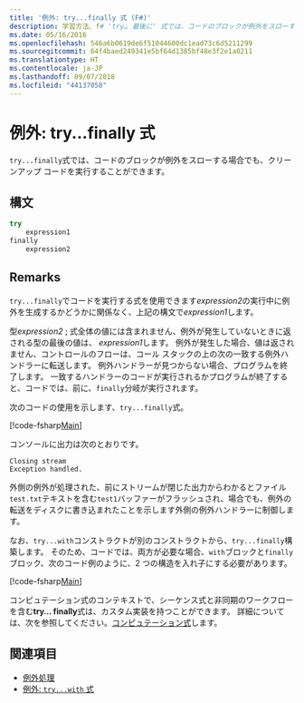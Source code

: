 ```yaml
---
title: '例外: try...finally 式 (F#)'
description: 学習方法、f# 'try… 最後に' 式では、コードのブロックが例外をスローする場合でも、クリーンアップ コードを実行することができます。
ms.date: 05/16/2016
ms.openlocfilehash: 546a6b0619de6f51044600dc1ead73c6d5211299
ms.sourcegitcommit: 64f4baed249341e5bf64d1385bf48e3f2e1a0211
ms.translationtype: HT
ms.contentlocale: ja-JP
ms.lasthandoff: 09/07/2018
ms.locfileid: "44137058"
---
```

# <a name="exceptions-the-tryfinally-expression"></a>例外: try...finally 式

`try...finally`式では、コードのブロックが例外をスローする場合でも、クリーンアップ コードを実行することができます。

## <a name="syntax"></a>構文

```fsharp
try
    expression1
finally
    expression2
```

## <a name="remarks"></a>Remarks

`try...finally`でコードを実行する式を使用できます*expression2*の実行中に例外を生成するかどうかに関係なく、上記の構文で*expression1*します。

型*expression2* ; 式全体の値には含まれません、例外が発生していないときに返される型の最後の値は、 *expression1*します。 例外が発生した場合、値は返されません、コントロールのフローは、コール スタックの上の次の一致する例外ハンドラーに転送します。 例外ハンドラーが見つからない場合、プログラムを終了します。 一致するハンドラーのコードが実行されるかプログラムが終了すると、コードでは、前に、`finally`分岐が実行されます。

次のコードの使用を示します、`try...finally`式。

[!code-fsharp[Main](../../../../samples/snippets/fsharp/lang-ref-2/snippet5701.fs)]

コンソールに出力は次のとおりです。

```
Closing stream
Exception handled.
```

外側の例外が処理された、前にストリームが閉じた出力からわかるとファイル`test.txt`テキストを含む`test1`バッファーがフラッシュされ、場合でも、例外の転送をディスクに書き込まれたことを示します外側の例外ハンドラーに制御します。

なお、`try...with`コンストラクトが別のコンストラクトから、`try...finally`構築します。 そのため、コードでは、両方が必要な場合、`with`ブロックと`finally`ブロック、次のコード例のように、2 つの構造を入れ子にする必要があります。

[!code-fsharp[Main](../../../../samples/snippets/fsharp/lang-ref-2/snippet5702.fs)]

コンピュテーション式のコンテキストで、シーケンス式と非同期のワークフローを含む**try… finally**式は、カスタム実装を持つことができます。 詳細については、次を参照してください。[コンピュテーション式](../computation-expressions.md)します。

## <a name="see-also"></a>関連項目

- [例外処理](index.md)
- [例外: `try...with` 式](the-try-with-expression.md)

